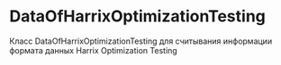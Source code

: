DataOfHarrixOptimizationTesting
===============================

Класс DataOfHarrixOptimizationTesting для считывания информации формата данных Harrix Optimization Testing
